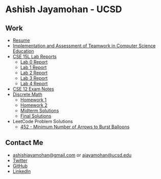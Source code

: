 # Ashish Jayamohan - UCSD
## Work
- [Resume](https://ashishjayamohan.github.io/files/resume.pdf)
- [Implementation and Assessment of Teamwork in Computer Science Education](http://makecscount.com/Jayamohan2021.pdf)
- [CSE 15L Lab Reports](https://ashishjayamohan.github.io/cse15l-lab-reports/)
	- [Lab 0 Report](https://ashishjayamohan.github.io/cse15l-lab-reports/Lab0.html)
	- [Lab 1 Report](https://ashishjayamohan.github.io/cse15l-lab-reports/Lab1.html)
	- [Lab 2 Report](https://ashishjayamohan.github.io/cse15l-lab-reports/Lab2.html)
	- [Lab 3 Report](https://ashishjayamohan.github.io/cse15l-lab-reports/Lab3.html)
	- [Lab 4 Report](https://ashishjayamohan.github.io/cse15l-lab-reports/Lab4.html)
- [CSE 12 Exam Notes](https://ashishjayamohan.github.io/files/exam2.pdf)
- [Discrete Math](https://ashishjayamohan.github.io/discrete-math.html)
	- [Homework 1](https://ashishjayamohan.github.io/files/discrete-math/hw1.pdf)
	- [Homework 2](https://ashishjayamohan.github.io/files/discrete-math/hw2.pdf)
	- [Midterm Solutions](https://ashishjayamohan.github.io/files/discrete-math/midterm.pdf)
	- [Final Solutions](https://ashishjayamohan.github.io/files/discrete-math/final.pdf)
- LeetCode Problem Solutions
	- [452 - Minimum Number of Arrows to Burst Balloons](https://ashishjayamohan.github.io/files/general/452.html)

## Contact Me
- [ashishjayamohan@gmail.com](mailto:ashishjayamohan@gmail.com) or [ajayamohan@ucsd.edu](mailto:ajayamohan@ucsd.edu)
- [Twitter](https://twitter.com/AshishJayamohan)
- [GitHub](https://github.com/ashishjayamohan)
- [LinkedIn](https://www.linkedin.com/in/ashishjayamohan/)
